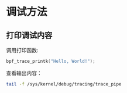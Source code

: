 # 调试方法

## 打印调试内容

调用打印函数:

```c
bpf_trace_printk("Hello, World!");
```

查看输出内容：

```bash
tail -f /sys/kernel/debug/tracing/trace_pipe
```
